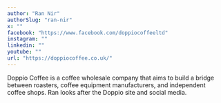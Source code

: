 ```yaml
---
author: "Ran Nir"
authorSlug: "ran-nir"
x: ""
facebook: "https://www.facebook.com/doppiocoffeeltd"
instagram: ""
linkedin: ""
youtube: ""
url: "https://doppiocoffee.co.uk/"
---
```


Doppio Coffee is a coffee wholesale company that aims to build a bridge between roasters, coffee equipment manufacturers, and independent coffee shops. Ran looks after the Doppio site and social media.
